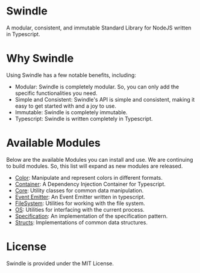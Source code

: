 # Swindle
A modular, consistent, and immutable Standard Library for NodeJS written in Typescript.

# Why Swindle
Using Swindle has a few notable benefits, including:
- Modular: Swindle is completely modular. So, you can only add the specific functionalities you need.
- Simple and Consistent: Swindle's API is simple and consistent, making it easy to get started with and a joy to use.
- Immutable: Swindle is completely immutable.
- Typescript: Swindle is written completely in Typescript.

# Available Modules
Below are the available Modules you can install and use. We are continuing to build modules. So, this list will expand as new modules are released.
- [Color](packages/color/README.md): Manipulate and represent colors in different formats.
- [Container](packages/container/README.md): A Dependency Injection Container for Typescript.
- [Core](packages/core/README.md): Utility classes for common data manipulation.
- [Event Emitter](packages/event-emitter/README.md): An Event Emitter written in typescript.
- [FileSystem](packages/filesystem/README.md): Utilities for working with the file system.
- [OS](packages/os/README.md): Utilities for interfacing with the current process.
- [Specification](packages/specification/README.md): An implementation of the specification pattern.
- [Structs](packages/structs/README.md): Implementations of common data structures.

# License
Swindle is provided under the MIT License.